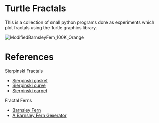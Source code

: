 # Turtle Fractals

This is a collection of small python programs done as experiments which plot fractals using the Turtle graphics library.

![ModifiedBarnsleyFern_100K_Orange](https://github.com/user-attachments/assets/c27da21e-40e7-4a86-b251-4708361c8289)

# References
Sierpinski Fractals
- [Sierpinski gasket](https://en.wikipedia.org/wiki/Sierpi%C5%84ski_triangle)
- [Sierpinski curve](https://en.wikipedia.org/wiki/Sierpi%C5%84ski_curve)
- [Sierpinski carpet](https://en.wikipedia.org/wiki/Sierpi%C5%84ski_carpet)

Fractal Ferns
- [Barnsley Fern](https://en.wikipedia.org/wiki/Barnsley_fern)
- [A Barnsley Fern Generator](https://www.chradams.co.uk/fern/maker.html)
